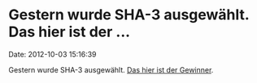 Gestern wurde SHA-3 ausgewählt. Das hier ist der \...
=====================================================

Date: 2012-10-03 15:16:39

Gestern wurde SHA-3 ausgewählt. [Das hier ist der
Gewinner](https://en.wikipedia.org/wiki/Keccak).
